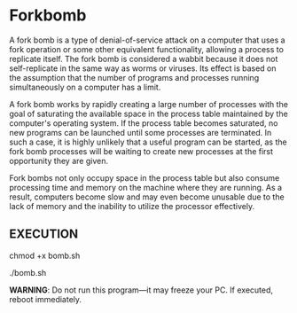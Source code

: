 # Forkbomb

A fork bomb is a type of denial-of-service attack on a computer that uses a fork operation or some other equivalent functionality, allowing a process to replicate itself. The fork bomb is considered a wabbit because it does not self-replicate in the same way as worms or viruses. Its effect is based on the assumption that the number of programs and processes running simultaneously on a computer has a limit.

A fork bomb works by rapidly creating a large number of processes with the goal of saturating the available space in the process table maintained by the computer's operating system. If the process table becomes saturated, no new programs can be launched until some processes are terminated. In such a case, it is highly unlikely that a useful program can be started, as the fork bomb processes will be waiting to create new processes at the first opportunity they are given.

Fork bombs not only occupy space in the process table but also consume processing time and memory on the machine where they are running. As a result, computers become slow and may even become unusable due to the lack of memory and the inability to utilize the processor effectively.


## EXECUTION

chmod +x bomb.sh

./bomb.sh


**WARNING**: Do not run this program—it may freeze your PC. If executed, reboot immediately.
